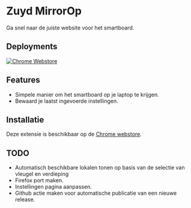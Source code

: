 # Zuyd MirrorOp

Ga snel naar de juiste website voor het smartboard.

## Deployments
[![Chrome Webstore](https://github.com/Toffeegaming/ChromeExtension/actions/workflows/ChromePublish.yml/badge.svg?branch=chrome-master)](https://github.com/Toffeegaming/ChromeExtension/actions/workflows/ChromePublish.yml)

## Features

- Simpele manier om het smartboard op je laptop te krijgen.
- Bewaard je laatst ingevoerde instellingen.

## Installatie

Deze extensie is beschikbaar op de [Chrome webstore](https://chrome.google.com/webstore/detail/zuydop/cjnhfanldejdcbepeobokiciojhbbgmk).

## TODO

- Automatisch beschikbare lokalen tonen op basis van de selectie van vleugel en verdieping
- Firefox port maken.
- Instellingen pagina aanpassen.
- Github actie maken voor automatische publicatie van een nieuwe release.
